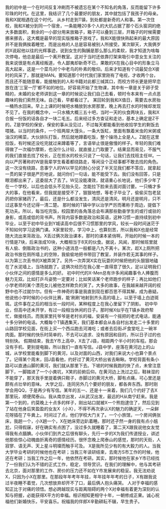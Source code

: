 我的初中是一个在时间反复冲刷而不被遗忘在某个不知名的角落，反而能留下许多珍珠的时代。在这里，我结识了几个最要好的朋友，其中就包括了我孩子的母亲。我和X就相遇在这个时代。
从乡村走到T镇，到处都是新奇的人和事。第一次住校，我和X被分到同一个宿舍，一条能睡20多个人的大炕占据了那个石头窑洞的绝大多数面积，剩余的一小部分用来放箱子，箱子可以叠到三层，开箱子的时候需要挪来挪去，这大概是最早的现实版推箱子游戏了。我和X能很快熟起来的最大原因并不是我俩挨着睡觉，而是出格的人总是容易被别人所接受。某次聊天，大我俩岁的X说起他以往的光辉事迹，说到女生的胸脯是那么那么的柔软，我才知道为啥每次停电，他总是最后一个离开教室。这对于当时还依靠打架来吸引中意女生关注的我来说很是有点离经叛道，令人鄙夷却新奇不已，果敢的X在我心目中的形象立马高大起来，这是一个菜鸟对个中老鸟的朴素的敬仰。后来才知道有个词最契合X彼时的风采了，那就是MAN。要知道那个时代我们家里刚有了电视，才收两个台，而且还不能随意看，能接触到的人和书籍对此都三缄其口，而校方师长更是把早恋放在连‘三室一厅’都不如的地位。好容易开始了生物课，其中有一章是关于卵子受精的，未婚的女老师讲到这一章的时候说让我们自己去看，顿时令本来有一点点恶趣味的我们索然无味。自己看，早都看过了。
某回轮到我和X值日，需要去水房抬一桶热水回来。早上上课的时候吧水桶放到水房那里，晚上再去打水的时候却发现不见了。在我的概念中，一只水桶大概三五十吧，当时一天的伙食两块五，我和X合报一份饭的话各自才一块二毛五。后来经过多方查证和走访，基本上确定是Z干的。Z是学校的保安，保安的事从没见过，不过每天都能看到他收拾学生的剩饭去喂猪。以当时的条件，一个班两屉大馒头，一条大饭缸，里面有飘着米虫的米粥或油汉的稀菜，大伙排队打饭，然后就地蹲着吃饭，整个操场上全是人。Z就在这里拾饭，有时候还没吃完就过来蹲着等了，言语举止很是傲慢的样子。年轻的我们难得做了一次福尔摩斯，也没什么计较，就直接上门取要了。结果显而易见，不服气的我们直接去找了校长，正在担水的校长只说了一句话，让我们去找班主任W。一向以严厉著称的W是我辈学生看着都绕路走，等闲没个正经事都不敢去找的角色。这一次没有绕路，息事宁人的W以罕见的耐心分说了半天见我们都不答应，就拿起一贯的架子很是严厉地说，就问你们一句话，能不能受下去。我们没有回答，只是眼泪都出来了，这委屈大了去了。W见没能凑效，就语重心长地说，他们多少年了在一个学校，以后也会低头不见抬头见，怎能拉下脸来去面对面讨要。一只桶才多大的事，在他看来，但我就是接受不了，狠狠地想，等老子毕业了，偷偷买包老鼠药把你家猪药了。最后，还是什么都没发生，清风还是清风，明月还是明月，只不过这事至今还记得一清二楚。
那时候的T镇中学以治学严厉而著称于周边，提倡下死功夫。所以，每当吃完饭，校园里的各角落总会布满那些勤奋学生的或行或驻的身影，或高或低的背书声。所背内容多数是政治和英语，这种习惯一直持续到初中毕业，以至于初中毕业到Y城读高中后很不习惯那里的学风，较长一段时间迷茫于不知如何学习这俩门课。X家里较穷，学习中上，也算刻苦，所以我和X也是经常随大流出来背政治。X丢过俩次政治课本，那时的课本紧俏啊，开始的时候一本的行情是7块，后来涨成10块，大概相当于8天的伙食。据说，风闻，那时候班里就有人偷、倒贩政治书的，这种小道消息一般都是八九不离十。某次，趁X上厕所把政治书放在厕所墙上的空隙，我偷偷地把书带回了教室，并装作若无其事的样子。以为第三次丢书的X被弄哭了。另外一次弄哭X实在玩耍的时候把他的头狠狠地磕在了水泥墙上，当场就跑了。这俩次经历在我心里一直得意了很久，足以证明我们小伙伴之间的感情是多么的好。
初中时代的X-Men总有许多闲闻趣事令人捧腹而魅力无双。比如打乒乓姿势一定要对；比如笑话某个老师跑步的样子；再比如他们小学老师的某个漂亮女儿被他怎样欺负的哭了。大多的故事，在我越来越开阔的视野中也不过就尔尔。但有一件神奇的事是我直到现在都百思不得其解，成为悬疑。他说他小学时候的小伙伴比赛，能‘刷刷’地射到齐头高的墙上，以至于墙上白迹斑斑。这件事在之后的相当长一段时间，某种程度上在我心里留下了阴影。
初中毕业，但高中还未开学，有过一段相当休闲的日子。那时候X似乎在T镇乡政府帮忙，做接线员。而我家里托爷爷是老村长的福，安装有一个摇把的老式电话，能通十多分钟的电话。大概每个T镇遇集天，我们基本都会从各自村出发走二十多里的山路回学校见面，在街上买一个西瓜跑去河滩吃；或者去后街JF食堂吃上一碗羊肉面。那时候的快乐时简单的，不去可以追求、没有原因和目的，所以日子过的也特别快。
假期结束，我去Y市上高中，X去了J县，相距两个半小时的车程。那会没有手机、更别提电脑，所以我们一直有写信。J县中学，座落在黄河边上的山城，从学校里能看到脚下的黄河，以及对面的山西，对我们来说大小也算个景点了。记得某个周末，回J县看他，约好过了黄河大桥出省去瞅瞅。学校背面有条小路可以直通山脚的黄河，我们就从那里下去。下坡的时候我跑的快了点，未曾注意脚下，一脚踏进了一个小粪坑，X笑的前俯后仰。在黄河边上洗过之后，鞋袜湿的不能穿了，那天我手里提着俩只鞋子，赤脚过的黄河大桥，脚有点痛，可心里还是颇有点壮举的意味。
大学之后，连同另外几个要好的朋友，都各奔东西。那时刚学会用QQ，于是再少有写信。某年的五一、还是十一来着，我们几个约好了去X那里玩，顺便爬泰山。我从南京出发，J从武汉出发，最远的H从南宁赶来。我是第一个到的，约莫晚上十点多的样子，刚出站口就被X一个熊抱逮住了，然后见到了站在他身后笑盈盈的女友X（小X），不得不再次承认X的魅力的确逆天，一朵鲜花呀插在了牛粪上。时间过了点，他们学校大门关了。一个小旅馆，一个房间俩张床，我趟一个，小X趟一个，X在她床旁边趴着睡。那时还孑然一身的我有点小尴尬，只得假寐，好在确实有点困了，没过多久就睡着了，第二天X跟我说他女友觉得我有点腼腆。小伙伴们到齐之后很有聊头，先行一步的X为我们传道授业，讲述他那些惊心动魄曲折离奇的感情经历。很怀念晚上爬泰山的感觉，那时的天街，人寂寥、语无声、天上星斗明璨而触手可及。
X是我所见少有的有大毅力的人。当我大学毕业考研的时候他也在考研；当我三年读研结束，去南方S市工作的时候，他还在考研；当我工作之后一年，他依然在考研。其实，那时候他在家乡Y市已经找了一份我们认为不错的正式工作，稳定，领导赏识。在我们的理解中，他与其考研去北京，面对那里的工作、房价的压力还不如在Y市发展来的稳妥。我无法劝说X，只因为小X在那里。在那段年年考年年挂，年年挂年年考的日子，X有跟我说过半夜睡不着觉，几次想放弃却开不了口，最后俩人抱头痛哭。
人对于幸福的感知正比于对痛的领悟。想必跨越现实与距离阻碍的两个X对幸福有着更为深刻的认知与把握，必能获得X平方的幸福。相识相知更相守十年，一朝修成正果。诚心祝福他们新婚快乐，平安喜乐。祝福我的伴郎X辛勤耕耘不辍，早生贵子。
